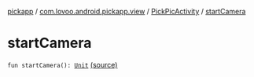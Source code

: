 [pickapp](../../index.md) / [com.lovoo.android.pickapp.view](../index.md) / [PickPicActivity](index.md) / [startCamera](./start-camera.md)

# startCamera

`fun startCamera(): `[`Unit`](https://kotlinlang.org/api/latest/jvm/stdlib/kotlin/-unit/index.html) [(source)](https://github.com/lovoo/android-pickpic/blob/master/pickapp/src/main/kotlin/com/lovoo/android/pickapp/view/PickPicActivity.kt#L188)